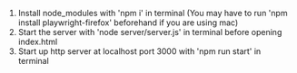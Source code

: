 1. Install node_modules with 'npm i' in terminal
(You may have to run 'npm install playwright-firefox' beforehand if you are using mac)
2. Start the server with 'node server/server.js' in terminal before opening index.html
3. Start up http server at localhost port 3000 with 'npm run start' in terminal